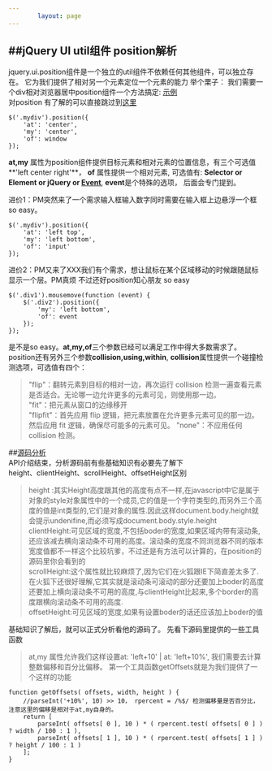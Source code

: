 ```yaml
---
        layout: page
---
```

##jQuery UI util组件 position解析
---
jquery.ui.position组件是一个独立的util组件不依赖任何其他组件，可以独立存在。
它为我们提供了相对另一个元素定位一个元素的能力
举个栗子： 我们需要一个div相对浏览器居中position组件一个方法搞定: <a href="#" target="_blank">示例</a></br>
对position 有了解的可以直接跳过到<a href="source">这里</a>

    $('.mydiv').position({
        'at': 'center',
        'my': 'center',
        'of': window
    });
**at,my** 属性为position组件提供目标元素和相对元素的位置信息，有三个可选值**'left center right'**， **of**
属性提供一个相对元素, 可选值有: **Selector or Element or jQuery or <a href="#">Event</a>**, **event**是个特殊的选项，
后面会专门提到。

进价1：PM突然来了一个需求输入框输入数字同时需要在输入框上边悬浮一个框 so easy。

    $('.mydiv').position({
        'at': 'left top',
        'my': 'left bottom',
        'of': 'input'
    });
    
进价2：PM又来了XXX我们有个需求，想让鼠标在某个区域移动的时候跟随鼠标显示一个层。PM真烦 不过还好position知心朋友
so easy 

    $('.div1').mousemove(function (event) {
        $('.div2').position({
            'my': 'left bottom',
            'of': event
        });
    });
    
是不是so easy。**at,my,of**三个参数已经可以满足工作中得大多数需求了。position还有另外三个参数**collision,using,within**,
**collision**属性提供一个碰撞检测选项，可选值有四个：
>   "flip"：翻转元素到目标的相对一边，再次运行 collision 检测一遍查看元素是否适合。无论哪一边允许更多的元素可见，则使用那一边。<br>
    "fit"：把元素从窗口的边缘移开<br>
    "flipfit"：首先应用 flip 逻辑，把元素放置在允许更多元素可见的那一边。然后应用 fit 逻辑，确保尽可能多的元素可见。
    "none"：不应用任何 collision 检测。
  
##<a href="javascript:void();" name="source">源码分析</a>  
API介绍结束，分析源码前有些基础知识有必要先了解下</br>
height、clientHeight、scrollHeight、offsetHeight区别
>   height :其实Height高度跟其他的高度有点不一样,在javascript中它是属于对象的style对象属性中的一个成员,它的值是一个字符类型的,而另外三个高度的值是int类型的,它们是对象的属性.因此这样document.body.height就会提示undenifine,而必须写成document.body.style.height<br>
    clientHeight:可见区域的宽度,不包括boder的宽度,如果区域内带有滚动条,还应该减去横向滚动条不可用的高度。滚动条的宽度不同浏览器不同的版本宽度值都不一样这个比较坑爹，不过还是有方法可以计算的，在position的源码里你会看到的</br>
    scrollHeight:这个属性就比较麻烦了,因为它们在火狐跟IE下简直差太多了.在火狐下还很好理解,它其实就是滚动条可滚动的部分还要加上boder的高度还要加上横向滚动条不可用的高度,与clientHeight比起来,多个border的高度跟横向滚动条不可用的高度.</br>
    offsetHeight:可见区域的宽度,如果有设置boder的话还应该加上boder的值
    
基础知识了解后，就可以正式分析看他的源码了。 先看下源码里提供的一些工具函数
>   at,my 属性允许我们这样设置at: 'left+10' | at: 'left+10%', 我们需要去计算整数偏移和百分比偏移。
    第一个工具函数getOffsets就是为我们提供了一个这样的功能
    
    function getOffsets( offsets, width, height ) {
        //parseInt('+10%', 10) >> 10， rpercent = /%$/ 检测偏移量是否百分比，注意这里的偏移是相对于at,my自身的。
        return [
    		parseInt( offsets[ 0 ], 10 ) * ( rpercent.test( offsets[ 0 ] ) ? width / 100 : 1 ),
    		parseInt( offsets[ 1 ], 10 ) * ( rpercent.test( offsets[ 1 ] ) ? height / 100 : 1 )
    	];
    }   
